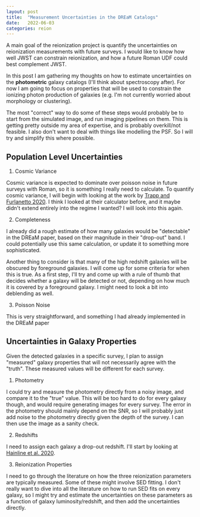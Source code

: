 ```yaml
---
layout: post
title:  "Measurement Uncertainties in the DREaM Catalogs"
date:   2022-06-03
categories: reion
---
```


A main goal of the reionization project is quantify the uncertainties on reionization measurements with future surveys. I would like to know how well JWST can constrain reionization, and how a future Roman UDF could best complement JWST.

In this post I am gathering my thoughts on how to estimate uncertainties on the **photometric** galaxy catalogs (I'll think about spectroscopy after). For now I am going to focus on properties that will be used to constrain the ionizing photon production of galaxies (e.g. I'm not currently worried about morphology or clustering).

The most "correct" way to do some of these steps would probably be to start from the simulated image, and run imaging pipelines on them. This is getting pretty outside my area of expertise, and is probably overkill/not feasible. I also don't want to deal with things like modelling the PSF. So I will try and simplify this where possible.


## Population Level Uncertainties

1. Cosmic Variance

Cosmic variance is expected to dominate over poisson noise in future surveys with Roman, so it is something I really need to calculate. To quantify cosmic variance, I will begin with looking at the work by <a href="https://ui.adsabs.harvard.edu/abs/2020MNRAS.499.2401T/abstract">Trapp and Furlanetto 2020</a>. I think I looked at their calculator before, and it maybe didn't extend entirely into the regime I wanted? I will look into this again.

2. Completeness

I already did a rough estimate of how many galaxies would be "detectable" in the DREaM paper, based on their magnitude in their "drop-out" band. I could potentially use this same calculation, or update it to something more sophisticated.

Another thing to consider is that many of the high redshift galaxies will be obscured by foreground galaxies. I will come up for some criteria for when this is true.  As a first step, I'll try and come up with a rule of thumb that decides whether a galaxy will be detected or not, depending on how much it is covered by a foreground galaxy. I might need to look a bit into deblending as well.


3. Poisson Noise

This is very straightforward, and something I had already implemented in the DREaM paper


## Uncertainties in Galaxy Properties

Given the detected galaxies in a specific survey, I plan to assign "measured" galaxy properties that will not necessarily agree with the "truth". These measured values will be different for each survey.

1. Photometry

I could try and measure the photometry directly from a noisy image, and compare it to the "true" value. This will be too hard to do for every galaxy though, and would require generating images for every survey. The error in the photometry should mainly depend on the SNR, so I will probably just add noise to the photometry directly given the depth of the survey. I can then use the image as a sanity check.


2. Redshifts

I need to assign each galaxy a drop-out redshift. I'll start by looking at <a href="https://ui.adsabs.harvard.edu/abs/2020ApJ...892..125H/abstract">Hainline et al. 2020</a>.  


3. Reionization Properties

I need to go through the literature on how the three reionization parameters are typically measured. Some of these might involve SED fitting. I don't really want to dive into all the literature on how to run SED fits on every galaxy, so I might try and estimate the uncertainties on these parameters as a function of galaxy luminosity/redshift, and then add the uncertainties directly.
